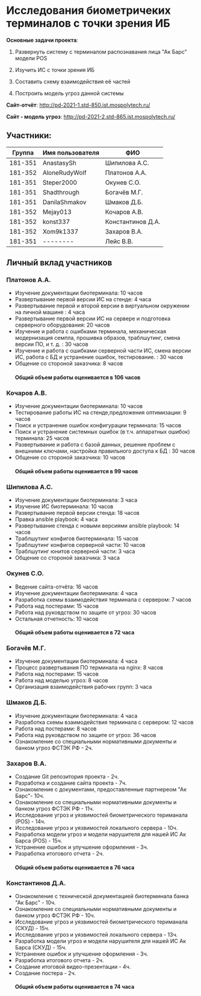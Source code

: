 # Исследования биометричеких терминалов с точки зрения ИБ
<b>Основные задачи проекта</b>:

1. Развернуть систему с терминалом распознавания лица "Ак Барс" модели POS

2. Изучить ИС с точки зрения ИБ

3. Составить схему взаимодействия её частей

4. Построить модель угроз данной системы

<b>Сайт-отчёт</b>: http://pd-2021-1.std-850.ist.mospolytech.ru/

<b>Сайт - модель угроз</b>: http://pd-2021-2.std-865.ist.mospolytech.ru/


## Участники:

  | Группа  | Имя пользователя | ФИО              |
  |---------|------------------|------------------|
  | 181-351 | AnastasySh   | Шипилова А.С.      |
  | 181-352 | AloneRudyWolf    | Платонов А.А.     |
  | 181-351 | Steper2000       | Окунев С.О.      |
  | 181-351 | Shadthrough      | Богачёв М.Г.     |
  | 181-351 | DanilaShmakov    | Шмаков Д.Б.      |
  | 181-352 | Mejay013   | Кочаров А.В.    |
  | 181-352 | konst337   | Константинов Д.А.    |
  | 181-352 | Xom9k1337   | Захаров В.А.    |
  | 181-351 | --------     | Лейс В.В.    |

## Личный вклад участников

### Платонов А.А. 
+ Изучение документации биотерминала: 10 часов 
+ Развертывание первой версии ИС на стенде: 4 часа 
+ Развертывание первой и второй версии в виртуальном окружении на личной машине : 4 часа 
+ Развертывание первой версии ИС на сервере и подготовка серверного оборудования: 20 часов 
+ Изучение и работа с ошибками терминала, механическая модернизация семпла, прошивка образов, траблшутинг, смена версии ПО, и т. д. : 30 часов   
+ Изучение и работа с ошибками серверной части ИС, смена версии ИС, работа с БД и устранение ошибок, тестирование. : 30 часов  
+ Общение со стороной заказчика: 8 часов 
####        Общий объем работы оценивается в 106 часов 
  
### Кочаров А.В.
+ Изучение документации биотерминала: 10 часов 
+ Тестирование работы ИС на стенде,предложения оптимизации: 9 часов  
+ Поиск и устранение ошибок конфигурации терминала: 15 часов 
+ Поиск и устранение системных ошибок (в т.ч. аппаратных ошибок) терминала: 25 часов 
+ Развертывание и работа с базой данных, решение проблем с внешними ключами, настройка правильного доступа к БД : 30 часов  
+ Общение со стороной заказчика: 10 часов 
####        Общий объем работы оценивается в 99 часов 

### Шипилова А.С. 
+ Изучение документации биотерминала: 3 часа
+ Изучение ИС биотерминала: 10 часов 
+ Развертывание первой версии стенда: 18 часов
+ Правка ansible playbook: 4 часа
+ Развертывание стенда с новыми версиями ansible playbook: 14 часов
+ Траблшутинг конфигов биотерминала: 15 часов 
+ Траблшутинг конфигов серверной части: 10 часов
+ Траблшутинг юнитов серверной части: 3 часа
+ Общение со стороной заказчика: 3 часа

### Окунев С.О.
+ Ведение сайта-отчёта: 16 часов
+ Изучение документации биотерминала: 4 часа
+ Разработка схемы взаимодействия терминала с сервером: 7 часов
+ Работа над постерами: 15 часов
+ Работа над руковдством по защите от угроз: 30 часов
+ Остальная отчетность: 10 часов
####        Общий объем работы оценивается в 72 часа

### Богачёв М.Г.
+ Изучение документации биотерминала: 4 часа
+ Процесс развертывания ПО терминала на nginx: 8 часов
+ Работа над постерами: 15 часов
+ Работа над моделью угроз: 8 часов
+ Организация взаимодействия рабочих групп: 3 часа

### Шмаков Д.Б.
+ Изучение документации биотерминала: 4 часа
+ Разработка схемы взаимодействия терминала с сервером: 12 часов
+ Работа над постерами: 8 часов
+ Работа над руковдством по защите от угроз: 36 часов
+ Ознакомление со специальными нормативными документы и банком угроз ФСТЭК РФ  - 2ч.
### Захаров В.А.
+ Создание Git репозитория проекта - 2ч.
+ Разработка и создание сайта проекта - 7ч.
+ Ознакомление с документами, предоставленные партнереом "Ак Барс"- 10ч.
+ Ознакомление со специальными нормативными документы и банком угроз ФСТЭК РФ  - 11ч.
+ Исследование угроз и уязвимостей биометрического териманала (POS) - 14ч.
+ Исследование угроз и уязвимостей локального сервера - 10ч.
+ Разработка модели угроз и модели нарушителя для нашей ИС Ак Барса (POS) - 15ч.
+ Устранение ошибок и улучшение оформления - 3ч.
+ Разработка итогового отчета - 2ч.
####        Общий объем работы оценивается в 76 часа

### Константинов Д.А.  
+ Ознакомление с технической документацией биотерминала банка "Ак Барс" - 10ч.
+ Ознакомление со специальными нормативными документы и банком угроз ФСТЭК РФ  - 10ч.
+ Исследование угроз и уязвимостей биометрического териманала (СКУД) - 15ч.
+ Исследование угроз и уязвимостей локального сервера - 13ч.
+ Разработка модели угроз и модели нарушителя для нашей ИС Ак Барса (СКУД) - 15ч.
+ Устранение ошибок и улучшение оформления - 3ч.
+ Разработка итогового отчета - 2ч.
+ Создание итоговой видео-презентации - 4ч.
+ Создание постера - 2ч.
####        Общий объем работы оценивается в 74 часа
